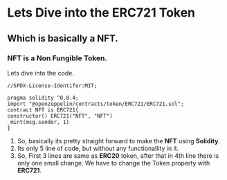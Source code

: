 # Lets Dive into the ERC721 Token

## Which is basically a NFT.

### NFT is a Non Fungible Token.

Lets dive into the code.

```solidity
//SPDX-License-Identifer:MIT;

pragma solidity ^0.8.4;
import "@openzeppelin/contracts/token/ERC721/ERC721.sol";
contract NFT is ERC721{
constructor() ERC721("NFT", "NFT")
_mint(msg.sender, 1)
}
```

1. So, basically its pretty straight forward to make the **NFT** using **Solidity**.
2. Its only 5 line of code, but without any functionallity in it.
3. So, First 3 lines are same as **ERC20** token, after that in 4th line there is only one small change. We have to change the Token property with **ERC721**.
